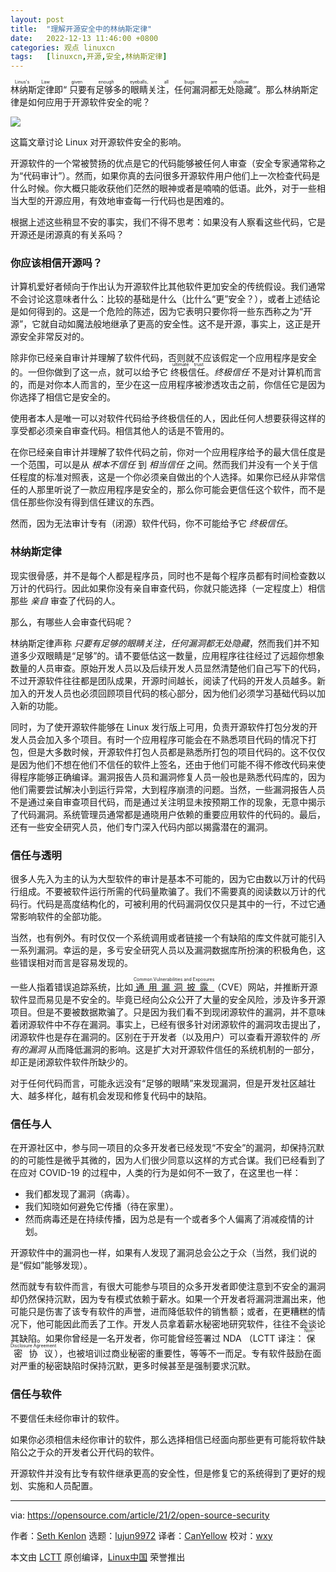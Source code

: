 ```yaml
---
layout: post
title:	"理解开源安全中的林纳斯定律"
date:	2022-12-13 11:46:00 +0800 
categories:	观点 linuxcn 
tags:	[linuxcn,开源,安全,林纳斯定律]
---
```



<ruby> 林纳斯定律 <rt>  Linus's Law </rt></ruby>即“<ruby> 只要有足够多的眼睛关注，任何漏洞都无处隐藏 <rt>  given enough eyeballs, all bugs are shallow </rt></ruby>”。那么林纳斯定律是如何应用于开源软件安全的呢？


![](/Asserts/Images//attachment/album/202212/13/114637dg6w34suucuupucv.jpg)


这篇文章讨论 Linux 对开源软件安全的影响。


开源软件的一个常被赞扬的优点是它的代码能够被任何人审查（安全专家通常称之为“代码审计”）。然而，如果你真的去问很多开源软件用户他们上一次检查代码是什么时候。你大概只能收获他们茫然的眼神或者是喃喃的低语。此外，对于一些相当大型的开源应用，有效地审查每一行代码也是困难的。


根据上述这些稍显不安的事实，我们不得不思考：如果没有人察看这些代码，它是开源还是闭源真的有关系吗？


### 你应该相信开源吗？


计算机爱好者倾向于作出认为开源软件比其他软件更加安全的传统假设。我们通常不会讨论这意味者什么：比较的基础是什么（比什么“更”安全？），或者上述结论是如何得到的。这是一个危险的陈述，因为它表明只要你将一些东西称之为“开源”，它就自动如魔法般地继承了更高的安全性。这不是开源，事实上，这正是开源安全非常反对的。


除非你已经亲自审计并理解了软件代码，否则就不应该假定一个应用程序是安全的。一但你做到了这一点，就可以给予它 <ruby> 终极信任 <rt>  ultimate trust </rt></ruby>。*终极信任* 不是对计算机而言的，而是对你本人而言的，至少在这一应用程序被渗透攻击之前，你信任它是因为你选择了相信它是安全的。


使用者本人是唯一可以对软件代码给予终极信任的人，因此任何人想要获得这样的享受都必须亲自审查代码。相信其他人的话是不管用的。


在你已经亲自审计并理解了软件代码之前，你对一个应用程序给予的最大信任度是一个范围，可以是从 *根本不信任* 到 *相当信任* 之间。然而我们并没有一个关于信任程度的标准对照表，这是一个你必须亲自做出的个人选择。如果你已经从非常信任的人那里听说了一款应用程序是安全的，那么你可能会更信任这个软件，而不是信任那些你没有得到信任建议的东西。


然而，因为无法审计专有（闭源）软件代码，你不可能给予它 *终极信任*。


### 林纳斯定律


现实很骨感，并不是每个人都是程序员，同时也不是每个程序员都有时间检查数以万计的代码行。因此如果你没有亲自审查代码，你就只能选择（一定程度上）相信那些 *亲自* 审查了代码的人。


那么，有哪些人会审查代码呢？


林纳斯定律声称 *只要有足够的眼睛关注，任何漏洞都无处隐藏*，然而我们并不知道多少双眼睛是“足够”的。请不要低估这一数量，应用程序往往经过了远超你想象数量的人员审查。原始开发人员以及后续开发人员显然清楚他们自己写下的代码，不过开源软件往往都是团队成果，开源时间越长，阅读了代码的开发人员越多。新加入的开发人员也必须回顾项目代码的核心部分，因为他们必须学习基础代码以加入新的功能。


同时，为了使开源软件能够在 Linux 发行版上可用，负责开源软件打包分发的开发人员会加入多个项目。有时一个应用程序可能会在不熟悉项目代码的情况下打包，但是大多数时候，开源软件打包人员都是熟悉所打包的项目代码的。这不仅仅是因为他们不想在他们不信任的软件上签名，还由于他们可能不得不修改代码来使得程序能够正确编译。漏洞报告人员和漏洞修复人员一般也是熟悉代码库的，因为他们需要尝试解决小到运行异常，大到程序崩溃的问题。当然，一些漏洞报告人员不是通过亲自审查项目代码，而是通过关注明显未按预期工作的现象，无意中揭示了代码漏洞。系统管理员通常都是通晓用户依赖的重要应用软件的代码的。最后，还有一些安全研究人员，他们专门深入代码内部以揭露潜在的漏洞。


### 信任与透明


很多人先入为主的认为大型软件的审计是基本不可能的，因为它由数以万计的代码行组成。不要被软件运行所需的代码量欺骗了。我们不需要真的阅读数以万计的代码行。代码是高度结构化的，可被利用的代码漏洞仅仅只是其中的一行，不过它通常影响软件的全部功能。


当然，也有例外。有时仅仅一个系统调用或者链接一个有缺陷的库文件就可能引入一系列漏洞。幸运的是，多亏安全研究人员以及漏洞数据库所扮演的积极角色，这些错误相对而言是容易发现的。


一些人指着错误追踪系统，比如 <ruby> <a href="https://cve.mitre.org">  通用漏洞披露 </a> <rt>  Common Vulnerabilities and Exposures </rt></ruby>（CVE）网站，并推断开源软件显而易见是不安全的。毕竟已经向公众公开了大量的安全风险，涉及许多开源项目。但是不要被数据欺骗了。只是因为我们看不到现闭源软件的漏洞，并不意味着闭源软件中不存在漏洞。事实上，已经有很多针对闭源软件的漏洞攻击提出了，闭源软件也是存在漏洞的。区别在于开发者（以及用户）可以查看开源软件的 *所有的漏洞* 从而降低漏洞的影响。这是扩大对开源软件信任的系统机制的一部分，却正是闭源软件软件所缺少的。


对于任何代码而言，可能永远没有“足够的眼睛”来发现漏洞，但是开发社区越壮大、越多样化，越有机会发现和修复代码中的缺陷。


### 信任与人


在开源社区中，参与同一项目的众多开发者已经发现“不安全”的漏洞，却保持沉默的的可能性是微乎其微的，因为人们很少同意以这样的方式合谋。我们已经看到了在应对 COVID-19 的过程中，人类的行为是如何不一致了，在这里也一样：


* 我们都发现了漏洞（病毒）。
* 我们知晓如何避免它传播（待在家里）。
* 然而病毒还是在持续传播，因为总是有一个或者多个人偏离了消减疫情的计划。


开源软件中的漏洞也一样，如果有人发现了漏洞总会公之于众（当然，我们说的是“假如”能够发现）。


然而就专有软件而言，有很大可能参与项目的众多开发者即使注意到不安全的漏洞却仍然保持沉默，因为专有模式依赖于薪水。如果一个开发者将漏洞泄漏出来，他可能只是伤害了该专有软件的声誉，进而降低软件的销售额；或者，在更糟糕的情况下，他可能因此而丢了工作。开发人员拿着薪水秘密地研究软件，往往不会谈论其缺陷。如果你曾经是一名开发者，你可能曾经签署过 NDA （LCTT 译注：<ruby> 保密协议 <rt>  Non-Disclosure Agreement </rt></ruby>），也被培训过商业秘密的重要性，等等不一而足。专有软件鼓励在面对严重的秘密缺陷时保持沉默，更多时候甚至是强制要求沉默。


### 信任与软件


不要信任未经你审计的软件。


如果你必须相信未经你审计的软件，那么选择相信已经面向那些更有可能将软件缺陷公之于众的开发者公开代码的软件。


开源软件并没有比专有软件继承更高的安全性，但是修复它的系统得到了更好的规划、实施和人员配置。




---


via: <https://opensource.com/article/21/2/open-source-security>


作者：[Seth Kenlon](https://opensource.com/users/seth) 选题：[lujun9972](https://github.com/lujun9972) 译者：[CanYellow](https://github.com/CanYellow) 校对：[wxy](https://github.com/wxy)


本文由 [LCTT](https://github.com/LCTT/TranslateProject) 原创编译，[Linux中国](https://linux.cn/) 荣誉推出
